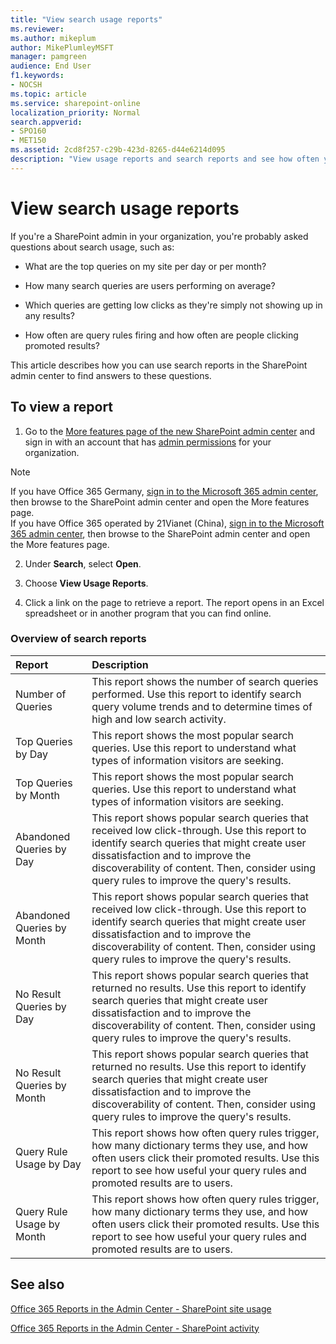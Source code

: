 ```yaml
---
title: "View search usage reports"
ms.reviewer: 
ms.author: mikeplum
author: MikePlumleyMSFT
manager: pamgreen
audience: End User
f1.keywords:
- NOCSH
ms.topic: article
ms.service: sharepoint-online
localization_priority: Normal
search.appverid:
- SPO160
- MET150
ms.assetid: 2cd8f257-c29b-423d-8265-d44e6214d095
description: "View usage reports and search reports and see how often your users search, what their top queries are, and which queries they're having trouble getting answers for. Usage analytics and search analytics replace the discontinued web analytics from previous versions of SharePoint."
---
```


# View search usage reports

If you're a SharePoint admin in your organization, you're probably asked questions about search usage, such as:
  
- What are the top queries on my site per day or per month?
    
- How many search queries are users performing on average?
    
- Which queries are getting low clicks as they're simply not showing up in any results?
    
- How often are query rules firing and how often are people clicking promoted results?
    
This article describes how you can use search reports in the SharePoint admin center to find answers to these questions.
  
## To view a report
<a name="__top"> </a>

1. Go to the [More features page of the new SharePoint admin center](https://admin.microsoft.com/sharepoint?page=classicfeatures&modern=true) and sign in with an account that has [admin permissions](/sharepoint/sharepoint-admin-role)
 for your organization.

>[!NOTE]
>If you have Office 365 Germany, [sign in to the Microsoft 365 admin center](https://go.microsoft.com/fwlink/p/?linkid=848041), then browse to the SharePoint admin center and open the More features page. <br>If you have Office 365 operated by 21Vianet (China), [sign in to the Microsoft 365 admin center](https://go.microsoft.com/fwlink/p/?linkid=850627), then browse to the SharePoint admin center and open the More features page.
    
2. Under **Search**, select **Open**.

3. Choose **View Usage Reports**.
    
4. Click a link on the page to retrieve a report. The report opens in an Excel spreadsheet or in another program that you can find online.
    
### Overview of search reports

|**Report**|**Description**|
|:-----|:-----|
|Number of Queries  <br/> |This report shows the number of search queries performed. Use this report to identify search query volume trends and to determine times of high and low search activity.  <br/> |
|Top Queries by Day  <br/> |This report shows the most popular search queries. Use this report to understand what types of information visitors are seeking.  <br/> |
|Top Queries by Month  <br/> |This report shows the most popular search queries. Use this report to understand what types of information visitors are seeking.  <br/> |
|Abandoned Queries by Day  <br/> |This report shows popular search queries that received low click-through. Use this report to identify search queries that might create user dissatisfaction and to improve the discoverability of content. Then, consider using query rules to improve the query's results.  <br/> |
|Abandoned Queries by Month  <br/> |This report shows popular search queries that received low click-through. Use this report to identify search queries that might create user dissatisfaction and to improve the discoverability of content. Then, consider using query rules to improve the query's results.  <br/> |
|No Result Queries by Day  <br/> |This report shows popular search queries that returned no results. Use this report to identify search queries that might create user dissatisfaction and to improve the discoverability of content. Then, consider using query rules to improve the query's results.  <br/> |
|No Result Queries by Month  <br/> |This report shows popular search queries that returned no results. Use this report to identify search queries that might create user dissatisfaction and to improve the discoverability of content. Then, consider using query rules to improve the query's results.  <br/> |
|Query Rule Usage by Day  <br/> |This report shows how often query rules trigger, how many dictionary terms they use, and how often users click their promoted results. Use this report to see how useful your query rules and promoted results are to users.  <br/> |
|Query Rule Usage by Month  <br/> |This report shows how often query rules trigger, how many dictionary terms they use, and how often users click their promoted results. Use this report to see how useful your query rules and promoted results are to users.  <br/> |
   
## See also
<a name="__top"> </a>

[Office 365 Reports in the Admin Center - SharePoint site usage](/office365/admin/activity-reports/sharepoint-site-usage)
  
[Office 365 Reports in the Admin Center - SharePoint activity](/office365/admin/activity-reports/sharepoint-activity)

